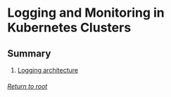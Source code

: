 # Logging and Monitoring in Kubernetes Clusters

## Summary

1. [Logging architecture](01loggingArchitecture.md)

###### [Return to root](https://github.com/l12f3r/CKAstudy/)